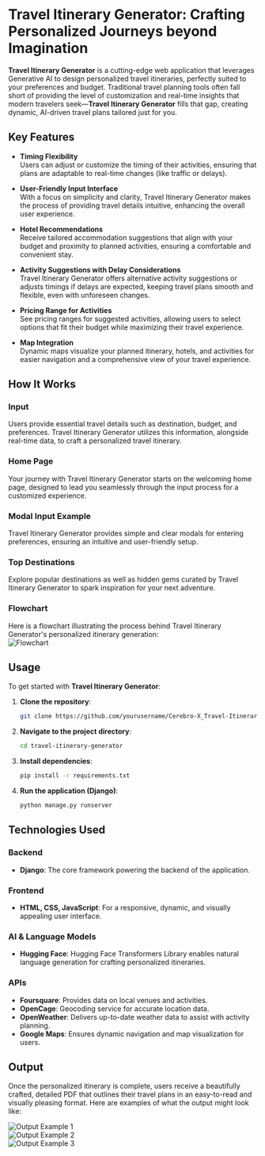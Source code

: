 # Travel Itinerary Generator: Crafting Personalized Journeys beyond Imagination

**Travel Itinerary Generator** is a cutting-edge web application that leverages Generative AI to design personalized travel itineraries, perfectly suited to your preferences and budget. Traditional travel planning tools often fall short of providing the level of customization and real-time insights that modern travelers seek—**Travel Itinerary Generator** fills that gap, creating dynamic, AI-driven travel plans tailored just for you.

## Key Features

- **Timing Flexibility**  
  Users can adjust or customize the timing of their activities, ensuring that plans are adaptable to real-time changes (like traffic or delays).  

- **User-Friendly Input Interface**  
  With a focus on simplicity and clarity, Travel Itinerary Generator makes the process of providing travel details intuitive, enhancing the overall user experience.  

- **Hotel Recommendations**  
  Receive tailored accommodation suggestions that align with your budget and proximity to planned activities, ensuring a comfortable and convenient stay.  

- **Activity Suggestions with Delay Considerations**  
  Travel Itinerary Generator offers alternative activity suggestions or adjusts timings if delays are expected, keeping travel plans smooth and flexible, even with unforeseen changes.  

- **Pricing Range for Activities**  
  See pricing ranges for suggested activities, allowing users to select options that fit their budget while maximizing their travel experience.  

- **Map Integration**  
  Dynamic maps visualize your planned itinerary, hotels, and activities for easier navigation and a comprehensive view of your travel experience.  

## How It Works

### Input
Users provide essential travel details such as destination, budget, and preferences. Travel Itinerary Generator utilizes this information, alongside real-time data, to craft a personalized travel itinerary.

### Home Page
Your journey with Travel Itinerary Generator starts on the welcoming home page, designed to lead you seamlessly through the input process for a customized experience.

### Modal Input Example
Travel Itinerary Generator provides simple and clear modals for entering preferences, ensuring an intuitive and user-friendly setup.

### Top Destinations
Explore popular destinations as well as hidden gems curated by Travel Itinerary Generator to spark inspiration for your next adventure.

### Flowchart
Here is a flowchart illustrating the process behind Travel Itinerary Generator's personalized itinerary generation:  
![Flowchart](assets/flowchart.png)

## Usage

To get started with **Travel Itinerary Generator**:

1. **Clone the repository**:
   ```bash
   git clone https://github.com/yourusername/Cerebro-X_Travel-Itinerary-Generator_oneAPI_hack_kpr.git
   ```
2. **Navigate to the project directory**:
   ```bash
   cd travel-itinerary-generator
   ```
3. **Install dependencies**:
   ```bash
   pip install -r requirements.txt
   ```
4. **Run the application (Django)**:
   ```bash
   python manage.py runserver
   ```

## Technologies Used

### Backend
- **Django**: The core framework powering the backend of the application.

### Frontend
- **HTML, CSS, JavaScript**: For a responsive, dynamic, and visually appealing user interface.

### AI & Language Models
- **Hugging Face**: Hugging Face Transformers Library enables natural language generation for crafting personalized itineraries.

### APIs
- **Foursquare**: Provides data on local venues and activities.
- **OpenCage**: Geocoding service for accurate location data.
- **OpenWeather**: Delivers up-to-date weather data to assist with activity planning.
- **Google Maps**: Ensures dynamic navigation and map visualization for users.

## Output

Once the personalized itinerary is complete, users receive a beautifully crafted, detailed PDF that outlines their travel plans in an easy-to-read and visually pleasing format. Here are examples of what the output might look like:

![Output Example 1](assets/output1.png)  
![Output Example 2](assets/output2.png)  
![Output Example 3](assets/output3.png)  
